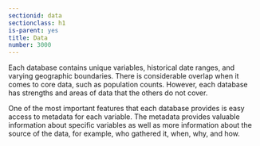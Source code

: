 ```yaml
---
sectionid: data 
sectionclass: h1
is-parent: yes
title: Data
number: 3000
---
```


Each database contains unique variables, historical date ranges, and varying geographic boundaries. There is considerable overlap when it comes to core data, such as population counts. However, each database has strengths and areas of data that the others do not cover.  

One of the most important features that each database provides is easy access to metadata for each variable. The metadata provides valuable information about specific variables as well as more information about the source of the data, for example, who gathered it, when, why, and how. 

